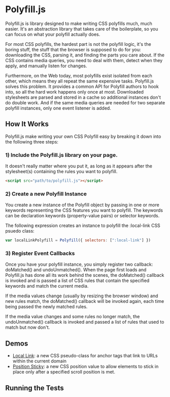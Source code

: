 # Polyfill.js

Polyfill.js is library designed to make writing CSS polyfills much, much easier. It's an abstraction library that takes care of the boilerplate, so you can focus on what your polyfill actually does.

For most CSS polyfills, the hardest part is not the polyfill logic, it's the boring stuff, the stuff that the browser is supposed to do for you: downloading the CSS, parsing it, and finding the parts you care about. If the CSS contains media queries, you need to deal with them, detect when they apply, and manually listen for changes.

Furthermore, on the Web today, most polyfills exist isolated from each other, which means they all repeat the same expensive tasks. Polyfill.js solves this problem. It provides a common API for Polyfill authors to hook into, so all the hard work happens only once at most. Downloaded stylesheets are parsed and stored in a cache so additional instances don't do double work. And if the same media queries are needed for two separate polyfill instances, only one event listener is added.

## How It Works

Polyfill.js make writing your own CSS Polyfill easy by breaking it down into the following three steps:

### 1) Include the Polyfill.js library on your page.

It doesn't really matter where you put it, as long as it appears after the stylesheet(s) containing the rules you want to polyfill.

```html
<script src="path/to/polyfill.js"></script>
```

### 2) Create a new Polyfill Instance

You create a new instance of the Polyfill object by passing in one or more keywords representing the CSS features you want to polyfill. The keywords can be declaration keywords (property-value pairs) or selector keywords.

The following expression creates an instance to polyfill the :local-link CSS psuedo class:

```js
var localLinkPolyfill = Polyfill({ selectors: [":local-link"] })
```

### 3) Register Event Callbacks

Once you have your polyfill instance, you simply register two callback: doMatched() and undoUnmatched(). When the page first loads and Polyfill.js has done all its work behind the scenes, the doMatched() callback is invoked and is passed a list of CSS rules that contain the specified keywords and match the current media.

If the media values change (usually by resizing the browser window) and new rules match, the doMatched() callback will be invoked again, each time being passed the newly matched rules.

If the media value changes and some rules no longer match, the undoUnmatched() callback is invoked and passed a list of rules that used to match but now don't.

## Demos

* [Local Link]("/demos/local-link"): a new CSS pseudo-class for anchor tags that link to URLs within the current domain
* [Position Sticky]("/demos/position-sticky"): a new CSS position value to allow elements to stick in place only after a specified scroll position is met.

## Running the Tests

